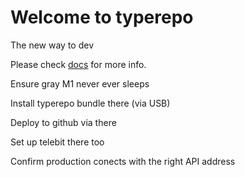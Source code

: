 # Welcome to typerepo 

The new way to dev

Please check [docs](docs) for more info.


Ensure gray M1 never ever sleeps

Install typerepo bundle there (via USB)

Deploy to github via there

Set up telebit there too

Confirm production conects with the right API address

<!-- prioritise that server being online 24/7 from today -->
